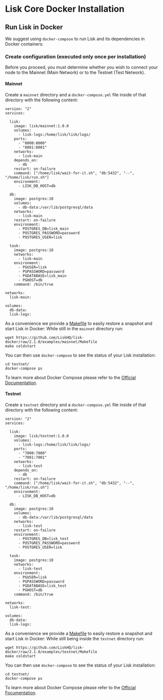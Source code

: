 # Lisk Core Docker Installation

## Run Lisk in Docker

We suggest using `docker-compose` to run Lisk and its dependencies in Docker containers:

### Create configuration (executed only once per installation)
Before you proceed, you must  determine whether you wish to connect your node to the Mainnet (Main Network) or  to the Testnet (Test Network).

#### Mainnet

Create a `mainnet` directory and a `docker-compose.yml` file inside of that directory with the following content:

```
version: "2"
services:

  lisk:
    image: lisk/mainnet:1.0.0
    volumes:
      - lisk-logs:/home/lisk/lisk/logs/
    ports:
      - "8000:8000"
      - "8001:8001"
    networks:
      - lisk-main
    depends_on:
      - db
    restart: on-failure
    command: ["/home/lisk/wait-for-it.sh", "db:5432", "--", "/home/lisk/run.sh"]
    environment:
      - LISK_DB_HOST=db

  db:
    image: postgres:10
    volumes:
      - db-data:/var/lib/postgresql/data
    networks:
      - lisk-main
    restart: on-failure
    environment:
      - POSTGRES_DB=lisk_main
      - POSTGRES_PASSWORD=password
      - POSTGRES_USER=lisk

  task:
    image: postgres:10
    networks:
      - lisk-main
    environment:
      - PGUSER=lisk
      - PGPASSWORD=password
      - PGDATABASE=lisk_main
      - PGHOST=db
    command: /bin/true

networks:
  lisk-main:

volumes:
  db-data:
  lisk-logs:
```

As a convenience we provide a [Makefile](https://github.com/LiskHQ/lisk-docker/blob/2.1.0/examples/mainnet/Makefile) to easily restore a snapshot and start Lisk in Docker:
While still in the `mainnet` directory run:

<!-- TODO: fix branch -->
```shell
wget https://github.com/LiskHQ/lisk-docker/raw/2.1.0/examples/mainnet/Makefile
make coldstart
```

You can then use `docker-compose` to see the status of your Lisk installation:

```shell
cd testnet/
docker-compose ps
```

To learn more about Docker Compose please refer to the [Official Documentation](https://docs.docker.com/compose/gettingstarted/).

#### Testnet

Create a `testnet` directory and a `docker-compose.yml` file inside of that directory with the following content:

```
version: "2"
services:

  lisk:
    image: lisk/testnet:1.0.0
    volumes:
      - lisk-logs:/home/lisk/lisk/logs/
    ports:
      - "7000:7000"
      - "7001:7001"
    networks:
      - lisk-test
    depends_on:
      - db
    restart: on-failure
    command: ["/home/lisk/wait-for-it.sh", "db:5432", "--", "/home/lisk/run.sh"]
    environment:
      - LISK_DB_HOST=db

  db:
    image: postgres:10
    volumes:
      - db-data:/var/lib/postgresql/data
    networks:
      - lisk-test
    restart: on-failure
    environment:
      - POSTGRES_DB=lisk_test
      - POSTGRES_PASSWORD=password
      - POSTGRES_USER=lisk

  task:
    image: postgres:10
    networks:
      - lisk-test
    environment:
      - PGUSER=lisk
      - PGPASSWORD=password
      - PGDATABASE=lisk_test
      - PGHOST=db
    command: /bin/true

networks:
  lisk-test:

volumes:
  db-data:
  lisk-logs:
```

As a convenience we provide a [Makefile](https://github.com/LiskHQ/lisk-docker/blob/2.1.0/examples/testnet/Makefile) to easily restore a snapshot and start Lisk in Docker:
While still being inside the `testnet` directory run:

<!-- TODO: fix branch -->
```shell
wget https://github.com/LiskHQ/lisk-docker/raw/2.1.0/examples/testnet/Makefile
make coldstart
```

You can then use `docker-compose` to see the status of your Lisk installation:

```shell
cd testnet/
docker-compose ps
```

To learn more about Docker Compose please refer to the [Official Focumentation](https://docs.docker.com/compose/gettingstarted/).
